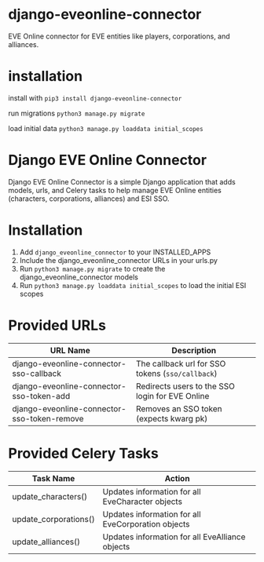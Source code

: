 # django-eveonline-connector
EVE Online connector for EVE entities like players, corporations, and alliances.


# installation
install with `pip3 install django-eveonline-connector`

run migrations `python3 manage.py migrate`

load initial data `python3 manage.py loaddata initial_scopes`

# Django EVE Online Connector
Django EVE Online Connector is a simple Django application that adds models, urls, and Celery tasks to help manage EVE Online entities (characters, corporations, alliances) and ESI SSO.

# Installation
1. Add `django_eveonline_connector` to your INSTALLED_APPS
2. Include the django_eveonline_connector URLs in your urls.py
3. Run `python3 manage.py migrate` to create the django_eveonline_connector models
4. Run `python3 manage.py loaddata initial_scopes` to load the initial ESI scopes

# Provided URLs
| URL Name | Description |
| ------------- | ------------- |
|  django-eveonline-connector-sso-callback   | The callback url for SSO tokens (`sso/callback`)  |
|  django-eveonline-connector-sso-token-add  | Redirects users to the SSO login for EVE Online   |
|  django-eveonline-connector-sso-token-remove  | Removes an SSO token (expects kwarg pk)  |

# Provided Celery Tasks
| Task Name  | Action  |
| ------------- | ------------- |
|  update_characters() | Updates information for all EveCharacter objects  |
|  update_corporations() | Updates information for all EveCorporation objects  |
|  update_alliances() | Updates information for all EveAlliance objects  |